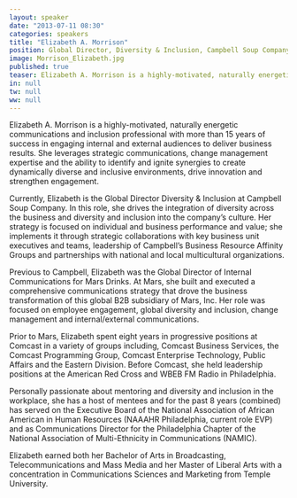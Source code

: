 ```yaml
---
layout: speaker
date: "2013-07-11 08:30"
categories: speakers
title: "Elizabeth A. Morrison"
position: Global Director, Diversity & Inclusion, Campbell Soup Company
image: Morrison_Elizabeth.jpg
published: true
teaser: Elizabeth A. Morrison is a highly-motivated, naturally energetic communications and inclusion professional with more than 15 years of success in engaging internal and external audiences to deliver business results.
in: null
tw: null
ww: null
---
```

Elizabeth A. Morrison is a highly-motivated, naturally energetic communications and inclusion professional with more than 15 years of success in engaging internal and external audiences to deliver business results.  She leverages strategic communications, change management expertise and the ability to identify and ignite synergies to create dynamically diverse and inclusive environments, drive innovation and strengthen engagement.    

Currently, Elizabeth is the Global Director Diversity & Inclusion at Campbell Soup Company.  In this role, she drives the integration of diversity across the business and diversity and inclusion into the company’s culture.  Her strategy is focused on individual and business performance and value; she implements it through strategic collaborations with key business unit executives and teams, leadership of Campbell’s Business Resource Affinity Groups and partnerships with national and local multicultural organizations.

Previous to Campbell, Elizabeth was the Global Director of Internal Communications for Mars Drinks. At Mars, she built and executed a comprehensive communications strategy that drove the business transformation of this global B2B subsidiary of Mars, Inc. Her role was focused on employee engagement, global diversity and inclusion, change management and internal/external communications. 

Prior to Mars, Elizabeth spent eight years in progressive positions at Comcast in a variety of groups including, Comcast Business Services, the Comcast Programming Group, Comcast Enterprise Technology, Public Affairs and the Eastern Division. Before Comcast, she held leadership positions at the American Red Cross and WBEB FM Radio in Philadelphia.

Personally passionate about mentoring and diversity and inclusion in the workplace, she has a host of mentees and for the past 8 years (combined) has served on the Executive Board of the National Association of African American in Human Resources (NAAAHR Philadelphia, current role EVP) and as Communications Director for the Philadelphia Chapter of the National Association of Multi-Ethnicity in Communications (NAMIC).  

Elizabeth earned both her Bachelor of Arts in Broadcasting, Telecommunications and Mass Media and her Master of Liberal Arts with a concentration in Communications Sciences and Marketing from Temple University.  
